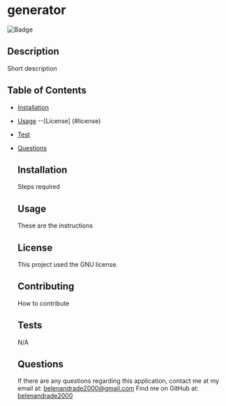 
  # generator

  ![Badge](https://img.shields.io/badge/License-GNU-blue.svg)

  ## Description 
  Short description

  ## Table of Contents 
- [Installation](#installation)
- [Usage](#usage)
--[License] (#license)
- [Test](#tests)
- [Questions](#questions)

  ## Installation 
  Steps required

  ## Usage 
  These are the instructions

  ## License

    This project used the GNU license.
  

  ## Contributing
  How to contribute

  ## Tests 
  N/A

  ## Questions 
  If there are any questions regarding this application, contact me at my email at: belenandrade2000@gmail.com
  Find me on GitHub at: [belenandrade2000](https://www.github.com/belenandrade2000)

